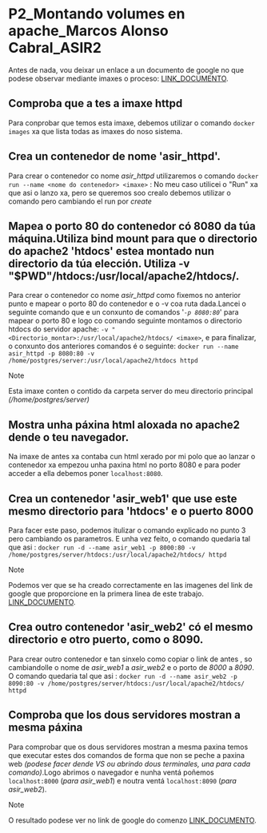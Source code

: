 # P2_Montando volumes en apache_Marcos Alonso Cabral_ASIR2
Antes de nada, vou deixar un enlace a un documento de google no que podese observar mediante imaxes o proceso: [LINK_DOCUMENTO](https://docs.google.com/document/d/1KCy6HQL_wxuUOtnaGHkqYr84U7D4Jz7HQ5BeaPTw15o/edit?usp=sharing).
## Comproba que a tes a imaxe httpd

Para conprobar que temos esta imaxe, debemos utilizar o comando `docker images` xa que lista todas as imaxes do noso sistema.

## Crea un contenedor de nome 'asir_httpd'.
Para crear o contenedor co nome *asir_httpd*  utilizaremos o comando `docker run --name <nome do contenedor> <imaxe>` : No meu caso utilicei o "Run" xa que asi o lanzo xa, pero se queremos soo crealo debemos utilizar o comando pero cambiando el run por *create*

## Mapea o porto 80 do contenedor có 8080 da túa máquina.Utiliza bind mount para que o directorio do apache2 'htdocs' estea montado nun directorio da túa elección. Utiliza -v "$PWD"/htdocs:/usr/local/apache2/htdocs/.




Para crear o contenedor co nome *asir_httpd* como fixemos no anterior punto e mapear o porto 80 do contenedor e o -v coa ruta dada.Lancei o seguinte comando que e un conxunto de comandos '*`-p 8080:80`*' para mapear o porto 80 e logo co comando seguinte montamos o directorio htdocs do servidor apache: `-v "<Directorio_montar>:/usr/local/apache2/htdocs/ <imaxe>`, e para finalizar, o conxunto dos anteriores comandos é o seguinte: `docker run --name asir_httpd -p 8080:80 -v /home/postgres/server:/usr/local/apache2/htdocs httpd`
>[!NOTE]
>Esta imaxe conten o contido da carpeta server do meu directorio principal *(/home/postgres/server)*

## Mostra unha páxina html aloxada no apache2 dende o teu navegador.
Na imaxe de antes xa contaba cun html xerado por mi polo que ao lanzar o contenedor xa empezou unha paxina html no porto 8080 e para poder acceder a ella debemos poner `localhost:8080`.


## Crea un contenedor 'asir_web1' que use este mesmo directorio para 'htdocs' e o puerto 8000

Para facer este paso, podemos itulizar o comando explicado no punto 3 pero cambiando os parametros. E unha vez feito, o comando quedaria tal que asi : `docker run -d --name asir_web1 -p 8000:80 -v /home/postgres/server/htdocs:/usr/local/apache2/htdocs/ httpd `
>[!NOTE]
>Podemos ver que se ha creado correctamente en las imagenes del link de google que proporcione en la primera linea de este trabajo.
>[LINK_DOCUMENTO](https://docs.google.com/document/d/1KCy6HQL_wxuUOtnaGHkqYr84U7D4Jz7HQ5BeaPTw15o/edit?usp=sharing).

## Crea outro contenedor 'asir_web2' có el mesmo directorio e otro puerto, como o 8090.
Para crear outro contenedor e tan sinxelo como copiar o link de antes , so cambiandolle o nome de *asir_web1* a *asir_web2* e o porto de *8000* a *8090*.
O comando quedaria tal que asi : `docker run -d --name asir_web2 -p 8090:80 -v /home/postgres/server/htdocs:/usr/local/apache2/htdocs/ httpd `
## Comproba que los dous servidores mostran a mesma páxina
Para comprobar que os dous servidores mostran a mesma paxina temos que executar estes dos comandos de forma que non se peche a paxina web *(podese facer dende VS ou abrindo dous terminales, una para cada comando)*.Logo abrimos o navegador e nunha ventá poñemos `localhost:8000` (*para asir_web1*) e noutra ventá `localhost:8090` (*para asir_web2*).
>[!NOTE]
>O resultado podese ver no link de google do comenzo
> [LINK_DOCUMENTO](https://docs.google.com/document/d/1KCy6HQL_wxuUOtnaGHkqYr84U7D4Jz7HQ5BeaPTw15o/edit?usp=sharing).
